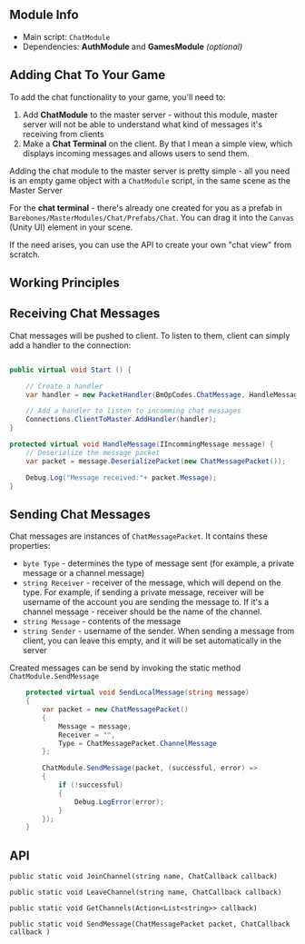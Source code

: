 ## Module Info

* Main script: `ChatModule`
* Dependencies: **AuthModule** and **GamesModule** _(optional)_

## Adding Chat To Your Game

To add the chat functionality to your game, you'll need to:

1. Add **ChatModule** to the master server - without this module, master server will not be able to understand what kind of messages it's receiving from clients
2. Make a **Chat Terminal** on the client. By that I mean a simple view, which displays incoming messages and allows users to send them.

Adding the chat module to the master server is pretty simple - all you need is an empty game object with a `ChatModule` script, in the same scene as the Master Server

For the **chat terminal** - there's already one created for you as a prefab in `Barebones/MasterModules/Chat/Prefabs/Chat`. You can drag it into the `Canvas` (Unity UI) element in your scene.

If the need arises, you can use the API to create your own "chat view" from scratch.

## Working Principles

## Receiving Chat Messages

Chat messages will be pushed to client. To listen to them, client can simply add a handler to the connection:

``` C#

public virtual void Start () {

    // Create a handler
    var handler = new PacketHandler(BmOpCodes.ChatMessage, HandleMessage);

    // Add a handler to listen to incomming chat messages
    Connections.ClientToMaster.AddHandler(handler);
}

protected virtual void HandleMessage(IIncommingMessage message) {
    // Deserialize the message packet
    var packet = message.DeserializePacket(new ChatMessagePacket());

    Debug.Log("Message received:"+ packet.Message);
}

```

## Sending Chat Messages

Chat messages are instances of `ChatMessagePacket`. It contains these properties:

* `byte Type` - determines the type of message sent (for example, a private message or a channel message)
* `string Receiver` - receiver of the message, which will depend on the type. For example, if sending a private message, receiver will be username of the account you are sending the message to. If it's a channel message - receiver should be the name of the channel.
* `string Message` - contents of the message
* `string Sender` - username of the sender. When sending a message from client, you can leave this empty, and it will be set automatically in the server

Created messages can be send by invoking the static method `ChatModule.SendMessage`


``` C#
    protected virtual void SendLocalMessage(string message)
    {
        var packet = new ChatMessagePacket()
        {
            Message = message,
            Receiver = "",
            Type = ChatMessagePacket.ChannelMessage
        };

        ChatModule.SendMessage(packet, (successful, error) =>
        {
            if (!successful)
            {
                Debug.LogError(error);
            }
        });
    }
```

## API

`public static void JoinChannel(string name, ChatCallback callback)`

`public static void LeaveChannel(string name, ChatCallback callback)`

`public static void GetChannels(Action<List<string>> callback)`

`public static void SendMessage(ChatMessagePacket packet, ChatCallback callback )`